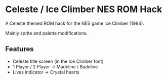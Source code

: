 # Celeste / Ice Climber NES ROM Hack

A Celeste themed ROM hack for the NES game Ice Climber (1984).

Mainly sprite and palette modifications.

## Features 

* Celeste title screen (in the Ice Climber font)
* 1 Player / 2 Player -> Madeline / Badeline
* Lives indicator -> Crystal hearts
